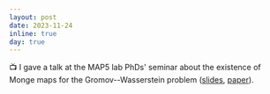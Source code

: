 ```yaml
---
layout: post
date: 2023-11-24
inline: true
day: true
---
```


:tv: I gave a talk at the MAP5 lab PhDs' seminar about the existence of Monge maps for the Gromov--Wasserstein problem ([slides](https://slides.com/theodumont/monge-gw), [paper](https://arxiv.org/pdf/2210.11945.pdf)).